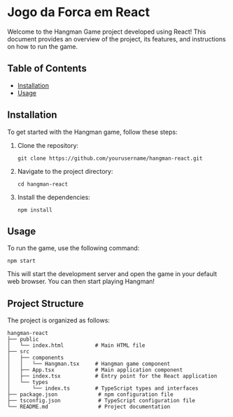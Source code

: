 # Jogo da Forca em React

Welcome to the Hangman Game project developed using React! This document provides an overview of the project, its features, and instructions on how to run the game.

## Table of Contents

- [Installation](#installation)
- [Usage](#usage)

## Installation

To get started with the Hangman game, follow these steps:

1. Clone the repository:
   ```
   git clone https://github.com/yourusername/hangman-react.git
   ```

2. Navigate to the project directory:
   ```
   cd hangman-react
   ```

3. Install the dependencies:
   ```
   npm install
   ```

## Usage

To run the game, use the following command:

```
npm start
```

This will start the development server and open the game in your default web browser. You can then start playing Hangman!

## Project Structure

The project is organized as follows:

```
hangman-react
├── public
│   └── index.html          # Main HTML file
├── src
│   ├── components
│   │   └── Hangman.tsx     # Hangman game component
│   ├── App.tsx             # Main application component
│   ├── index.tsx           # Entry point for the React application
│   └── types
│       └── index.ts        # TypeScript types and interfaces
├── package.json             # npm configuration file
├── tsconfig.json            # TypeScript configuration file
└── README.md                # Project documentation
```
